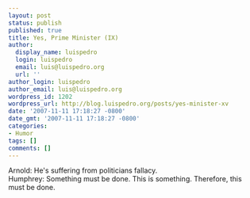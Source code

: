 ```yaml
---
layout: post
status: publish
published: true
title: Yes, Prime Minister (IX)
author:
  display_name: luispedro
  login: luispedro
  email: luis@luispedro.org
  url: ''
author_login: luispedro
author_email: luis@luispedro.org
wordpress_id: 1202
wordpress_url: http://blog.luispedro.org/posts/yes-minister-xv
date: '2007-11-11 17:18:27 -0800'
date_gmt: '2007-11-11 17:18:27 -0800'
categories:
- Humor
tags: []
comments: []
---
```

<p>Arnold: He's suffering from politicians fallacy.<br />
Humphrey: Something must be done. This is something. Therefore, this must be done.</p>

